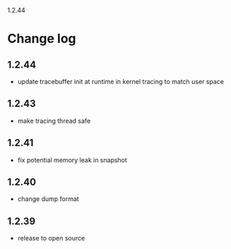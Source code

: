 1.2.44

# Change log
## 1.2.44
- update tracebuffer init at runtime in kernel tracing to match user space 
## 1.2.43
- make tracing thread safe
## 1.2.41
- fix potential memory leak in snapshot
## 1.2.40
- change dump format
## 1.2.39
- release to open source

